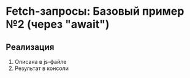 # Fetch-запросы: Базовый пример №2 (через "await")

## Реализация
1. Описана в js-файле
2. Результат в консоли